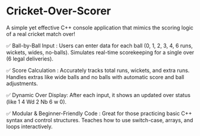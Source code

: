 # Cricket-Over-Scorer
A simple yet effective C++ console application that mimics the scoring logic of a real cricket match over!

✅ Ball-by-Ball Input :
Users can enter data for each ball (0, 1, 2, 3, 4, 6 runs, wickets, wides, no-balls).
Simulates real-time scorekeeping for a single over (6 legal deliveries).

✅ Score Calculation :
Accurately tracks total runs, wickets, and extra runs.
Handles extras like wide balls and no balls with automatic score and ball adjustments.

✅ Dynamic Over Display:
After each input, it shows an updated over status (like 1 4 Wd 2 Nb 6 w 0).

✅ Modular & Beginner-Friendly Code :
Great for those practicing basic C++ syntax and control structures.
Teaches how to use switch-case, arrays, and loops interactively.
